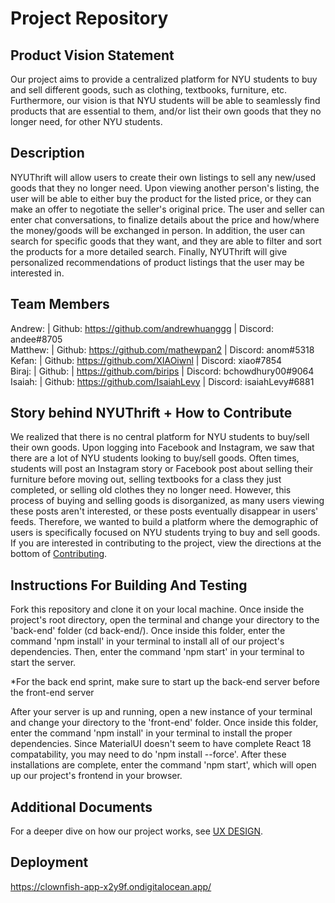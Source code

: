 # Project Repository


## Product Vision Statement 
Our project aims to provide a centralized platform for NYU students to buy and sell different goods, such as clothing, textbooks, furniture, etc. Furthermore, our vision is that NYU students will be able to seamlessly find products that are essential to them, and/or list their own goods that they no longer need, for other NYU students. 

## Description 

NYUThrift will allow users to create their own listings to sell any new/used goods that they no longer need. Upon viewing another person's listing, the user will be able to either buy the product for the listed price, or they can make an offer to negotiate the seller's original price. The user and seller can enter chat conversations, to finalize details about the price and how/where the money/goods will be exchanged in person. In addition, the user can search for specific goods that they want, and they are able to filter and sort the products for a more detailed search. Finally, NYUThrift will give personalized recommendations of product listings that the user may be interested in. 

## Team Members
Andrew: | Github: https://github.com/andrewhuanggg | Discord: andee#8705
<br>
Matthew: | Github: https://github.com/mathewpan2 | Discord: anom#5318
<br>
Kefan: | Github: https://github.com/XIAOiwnl | Discord: xiao#7854
<br>
Biraj: | Github: | https://github.com/birips | Discord: bchowdhury00#9064
<br>
Isaiah: | Github: https://github.com/IsaiahLevy | Discord: isaiahLevy#6881

## Story behind NYUThrift + How to Contribute 
We realized that there is no central platform for NYU students to buy/sell their own goods. Upon logging into Facebook and Instagram, we saw that there are a lot of NYU students looking to buy/sell goods. Often times, students will post an Instagram story or Facebook post about selling their furniture before moving out, selling textbooks for a class they just completed, or selling old clothes they no longer need. However, this process of buying and selling goods is disorganized, as many users viewing these posts aren't interested, or these posts eventually disappear in users' feeds. Therefore, we wanted to build a platform where the demographic of users is specifically focused on NYU students trying to buy and sell goods. If you are interested in contributing to the project, view the directions at the bottom of [Contributing](CONTRIBUTING.md). 

## Instructions For Building And Testing 
Fork this repository and clone it on your local machine. Once inside the project's root directory, open the terminal and change your directory to the 'back-end' folder (cd back-end/). Once inside this folder, enter the command 'npm install' in your terminal to install all of our project's dependencies. Then, enter the command 'npm start' in your terminal to start the server. 

*For the back end sprint, make sure to start up the back-end server before the front-end server

After your server is up and running, open a new instance of your terminal and change your directory to the 'front-end' folder. Once inside this folder, enter the command 'npm install' in your terminal to install the proper dependencies. Since MaterialUI doesn't seem to have complete React 18 compatability, you may need to do 'npm install --force'. After these installations are complete, enter the command 'npm start', which will open up our project's frontend in your browser. 




## Additional Documents
For a deeper dive on how our project works, see [UX DESIGN](UX-DESIGN.md).  


## Deployment 
https://clownfish-app-x2y9f.ondigitalocean.app/